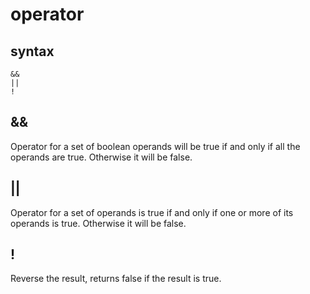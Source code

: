 # operator

## syntax

    &&
    ||
    !

## &&
Operator for a set of boolean operands will be true if and only if all the operands are true. Otherwise it will be false.

## ||
Operator for a set of operands is true if and only if one or more of its operands is true. Otherwise it will be false.

## !
Reverse the result, returns false if the result is true.